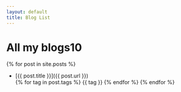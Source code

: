```yaml
---
layout: default
title: Blog List
---
```

# All my blogs10  

{% for post in site.posts %}
 - [{{ post.title }}]({{ post.url }})  
 {% for tag in post.tags %}
 {{ tag }} 
 {% endfor %}
{% endfor %}
